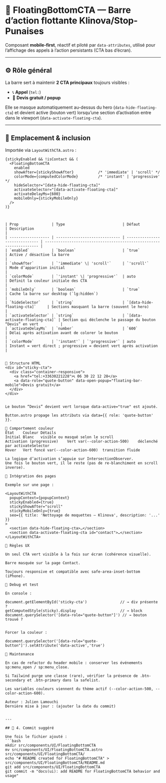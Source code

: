 # 🧭 FloatingBottomCTA — Barre d’action flottante Klinova/Stop-Punaises

Composant **mobile-first**, réactif et piloté par `data-attributes`, utilisé pour l’affichage
des appels à l’action persistants (CTA bas d’écran).

---

## ⚙️ Rôle général
La barre sert à maintenir **2 CTA principaux** toujours visibles :
- 📞 **Appel** (`tel:`)  
- 🧾 **Devis gratuit / popup**  

Elle se masque automatiquement au-dessus du hero (`data-hide-floating-cta`)
et devient active (bouton vert) lorsqu’une section d’activation entre dans le viewport
(`data-activate-floating-cta`).

---

## 🧩 Emplacement & inclusion

Importée via `LayoutWithCTA.astro` :

```astro
{stickyEnabled && !isContact && (
  <FloatingBottomCTA
    enabled
    showAfter={stickyShowAfter}           /* 'immediate' | 'scroll' */
    colorMode={computedColorMode}         /* 'instant' | 'progressive' */
    hideSelector="[data-hide-floating-cta]"
    activateSelector="[data-activate-floating-cta]"
    activateDelayMs={600}
    mobileOnly={stickyMobileOnly}
  />
)}



| Prop               | Type                          | Défaut                         | Description                                                         |
| ------------------ | ----------------------------- | ------------------------------ | ------------------------------------------------------------------- |
| `enabled`          | `boolean`                     | `true`                         | Active / désactive la barre                                         |
| `showAfter`        | `'immediate' \| 'scroll'`     | `'scroll'`                     | Mode d’apparition initial                                           |
| `colorMode`        | `'instant' \| 'progressive'`  | auto                           | Définit la couleur initiale des CTA                                 |
| `mobileOnly`       | `boolean`                     | `true`                         | Cache la barre sur desktop (`lg:hidden`)                            |
| `hideSelector`     | `string`                      | `[data-hide-floating-cta]`     | Sections masquant la barre (souvent le hero)                        |
| `activateSelector` | `string`                      | `[data-activate-floating-cta]` | Section qui déclenche le passage du bouton “Devis” en vert          |
| `activateDelayMs`  | `number`                      | `600`                          | Délai après activation avant de colorer le bouton                   |
| `colorMode`        | `'instant'` | `'progressive'` | auto                           | Instant = vert direct ; progressive = devient vert après activation |


🧱 Structure HTML
<div id="sticky-cta">
  <div class="container-responsive">
    <a href="tel:+33630221228">📞 06 30 22 12 28</a>
    <a data-role="quote-button" data-open-popup="floating-bar-mobile">Devis gratuit</a>
  </div>
</div>


Le bouton “Devis” devient vert lorsque data-active="true" est ajouté.

Button.astro propage les attributs via data={{ role: 'quote-button' }}.

🎨 Comportement couleur
État	Couleur	Détails
Initial	Blanc	visible ou masqué selon le scroll
Activation (progressive)	Vert var(--color-action-500)	déclenché par activateSelector
Hover	Vert foncé var(--color-action-600)	transition fluide

La logique d’activation s’appuie sur IntersectionObserver.
Une fois le bouton vert, il le reste (pas de re-blanchiment en scroll inverse).

🧩 Intégration des pages

Exemple sur une page :

<LayoutWithCTA
  popupContext={popupContext}
  stickyEnabled={true}
  stickyShowAfter="scroll"
  stickyMobileOnly={true}
  seo={{ title: 'Nettoyage de moquettes – Klinova', description: '...' }}
>
  <section data-hide-floating-cta>…</section>
  <section data-activate-floating-cta id="contact">…</section>
</LayoutWithCTA>

🧠 Règles UX

Un seul CTA vert visible à la fois sur écran (cohérence visuelle).

Barre masquée sur la page Contact.

Toujours responsive et compatible avec safe-area-inset-bottom (iPhone).

🧰 Debug et test

En console :

document.getElementById('sticky-cta')               // → div présente ?
getComputedStyle(sticky).display                    // → block
document.querySelector('[data-role="quote-button"]') // → bouton trouvé ?


Forcer la couleur :

document.querySelector('[data-role="quote-button"]').setAttribute('data-active','true')

🧼 Maintenance

En cas de refactor du header mobile : conserver les événements sp:menu_open / sp:menu_close.

Si Tailwind purge une classe (rare), vérifier la présence de .btn-secondary et .btn-primary dans la safelist.

Les variables couleurs viennent du thème actif (--color-action-500, --color-action-600).

Auteur : Julien Lamouchi
Dernière mise à jour : (ajouter la date du commit)


---

## 💾 4. Commit suggéré

Une fois le fichier ajouté :
```bash
mkdir src/components/UI/FloatingBottomCTA
mv src/components/UI/FloatingBottomCTA.astro src/components/UI/FloatingBottomCTA/
echo "# README created for FloatingBottomCTA" > src/components/UI/FloatingBottomCTA/README.md
git add src/components/UI/FloatingBottomCTA
git commit -m "docs(ui): add README for FloatingBottomCTA behavior and usage"
